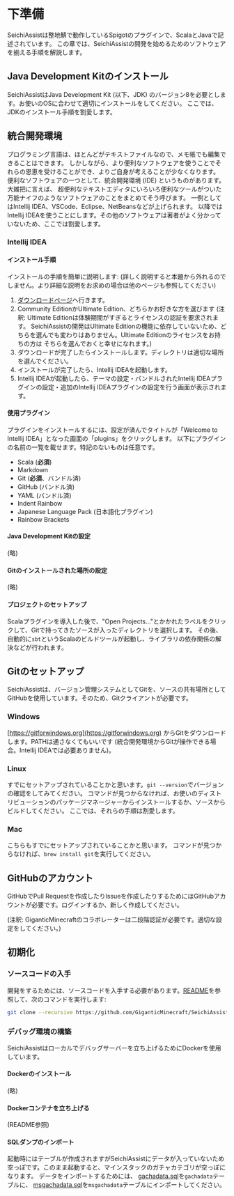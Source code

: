 # 下準備
SeichiAssistは整地鯖で動作しているSpigotのプラグインで、ScalaとJavaで記述されています。
この章では、SeichiAssistの開発を始めるためのソフトウェアを揃える手順を解説します。

## Java Development Kitのインストール
SeichiAssistはJava Development Kit (以下、JDK) のバージョン8を必要とします。お使いのOSに合わせて適切にインストールをしてください。
ここでは、JDKのインストール手順を割愛します。

## 統合開発環境
プログラミング言語は、ほとんどがテキストファイルなので、メモ帳でも編集できることはできます。
しかしながら、より便利なソフトウェアを使うことでそれらの恩恵を受けることができ、よりご自身が考えることが少なくなります。
便利なソフトウェアの一つとして、統合開発環境 (IDE) というものがあります。大雑把に言えば、
超便利なテキストエディタにいろいろ便利なツールがついた万能ナイフのようなソフトウェアのことをまとめてそう呼びます。
一例としてはIntellij IDEA、VSCode、Eclipse、NetBeansなどが上げられます。
以降ではIntellij IDEAを使うことにします。その他のソフトウェアは著者がよく分かっていないため、ここでは割愛します。

### Intellij IDEA
#### インストール手順
インストールの手順を簡単に説明します: (詳しく説明すると本題から外れるのでしません。より詳細な説明をお求めの場合は他のページも参照してください)
1. [ダウンロードページ](https://www.jetbrains.com/ja-jp/idea/download/)へ行きます。
2. Community EditionかUltimate Edition、どちらかお好きな方を選びます (注釈: Ultimate Editionは体験期間がすぎるとライセンスの認証を要求されます。
SeichiAssistの開発はUltimate Editionの機能に依存していないため、どちらを選んでも変わりはありません。Ultimate Editionのライセンスをお持ちの方は
そちらを選んでおくと幸せになれます。)
3. ダウンロードが完了したらインストールします。ディレクトリは適切な場所を選んでください。
4. インストールが完了したら、Intellij IDEAを起動します。
5. Intellij IDEAが起動したら、テーマの設定・バンドルされたIntellij IDEAプラグインの設定・追加のIntellij IDEAプラグインの設定を行う画面が表示されます。

#### 使用プラグイン
プラグインをインストールするには、設定が済んでタイトルが「Welcome to Intellij IDEA」となった画面の「plugins」をクリックします。
以下にプラグインの名前の一覧を載せます。特記のないものは任意です。
* Scala (**必須**)
* Markdown
* Git (**必須**、バンドル済)
* GitHub (バンドル済)
* YAML (バンドル済)
* Indent Rainbow
* Japanese Language Pack (日本語化プラグイン)
* Rainbow Brackets

#### Java Development Kitの設定
(略)

#### Gitのインストールされた場所の設定
(略)

#### プロジェクトのセットアップ
Scalaプラグインを導入した後で、"Open Projects..."とかかれたラベルをクリックして、Gitで持ってきたソースが入ったディレクトリを選択します。
その後、自動的に`sbt`というScalaのビルドツールが起動し、ライブラリの依存関係の解決などが行われます。

## Gitのセットアップ
SeichiAssistは、バージョン管理システムとしてGitを、ソースの共有場所としてGitHubを使用しています。そのため、Gitクライアントが必要です。

### Windows
[https://gitforwindows.org](https://gitforwindows.org) からGitをダウンロードします。PATHは通さなくてもいいです (統合開発環境からGitが操作できる場合。Intellij IDEAでは必要ありません)。

### Linux
すでにセットアップされていることかと思います。`git --version`でバージョンの確認をしてみてください。
コマンドが見つからなければ、お使いのディストリビューションのパッケージマネージャーからインストールするか、ソースからビルドしてください。
ここでは、それらの手順は割愛します。

### Mac
こちらもすでにセットアップされていることかと思います。
コマンドが見つからなければ、`brew install git`を実行してください。

## GitHubのアカウント
GitHubでPull Requestを作成したりIssueを作成したりするためにはGitHubアカウントが必要です。ログインするか、新しく作成してください。

(注釈: GiganticMinecraftのコラボレーターは二段階認証が必要です。適切な設定をしてください。)

## 初期化
### ソースコードの入手
開発をするためには、ソースコードを入手する必要があります。[README](https://github.com/giganticminecraft/seichiassist/blob/develop/README.md)を参照して、次のコマンドを実行します:
```sh
git clone --recursive https://github.com/GiganticMinecraft/SeichiAssist.git
```

### デバッグ環境の構築
SeichiAssistはローカルでデバッグサーバーを立ち上げるためにDockerを使用しています。

#### Dockerのインストール
(略)

#### Dockerコンテナを立ち上げる
(README参照)

#### SQLダンプのインポート
起動時にはテーブルが作成されますがSeichiAssistにデータが入っていないため空っぽです。このまま起動すると、マインスタックのガチャカテゴリが空っぽになります。
データをインポートするためには、
[gachadata.sql](https://redmine.seichi.click/attachments/download/895/gachadata.sql)を`gachadata`テーブルに、
[msgachadata.sql](https://redmine.seichi.click/attachments/download/894/msgachadata.sql)を`msgachadata`テーブルにインポートしてください。

